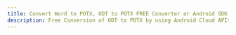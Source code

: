 ---title: Convert Word to POTX, ODT to POTX FREE Converter or Android SDKdescription: Free Conversion of ODT to POTX by using Android Cloud APIs & SDKs. Also Create, Edit & Render Microsoft Word & OpenOffice documents in the Cloud.---